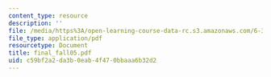 ```yaml
---
content_type: resource
description: ''
file: /media/https%3A/open-learning-course-data-rc.s3.amazonaws.com/6-341-discrete-time-signal-processing-fall-2005/c59bf2a2da3b0eab4f470bbaaa6b32d2_final_fall05.pdf
file_type: application/pdf
resourcetype: Document
title: final_fall05.pdf
uid: c59bf2a2-da3b-0eab-4f47-0bbaaa6b32d2
---
```

